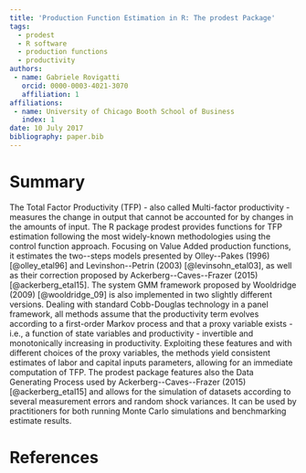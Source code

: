 ```yaml
---
title: 'Production Function Estimation in R: The prodest Package'
tags:
  - prodest
  - R software
  - production functions
  - productivity
authors:
 - name: Gabriele Rovigatti
   orcid: 0000-0003-4021-3070
   affiliation: 1
affiliations:
 - name: University of Chicago Booth School of Business
   index: 1
date: 10 July 2017
bibliography: paper.bib
---
```


# Summary

The Total Factor Productivity (TFP) - also called Multi-factor productivity - measures the change in output that cannot be accounted for 
by changes in the amounts of input.
The R package prodest provides functions for TFP estimation following the most widely-known methodologies using the 
control function approach. Focusing on Value Added production functions, it estimates the two--steps models presented by Olley--Pakes 
(1996) [@olley_etal96] and Levinshon--Petrin (2003) [@levinsohn_etal03], as well as their correction proposed by Ackerberg--Caves--Frazer 
(2015) [@ackerberg_etal15]. The system GMM framework proposed by Wooldridge (2009) [@wooldridge_09] is also implemented in two slightly 
different versions. 
Dealing with standard Cobb-Douglas technology in a panel framework, all methods assume that the productivity term evolves according to a
first-order Markov process and that a proxy variable exists - i.e., a function of state variables and productivity - invertible and
monotonically increasing in productivity. Exploiting these features and with different choices of the proxy variables, the methods yield 
consistent estimates of labor and capital inputs parameters, allowing for an immediate computation of TFP. 
The prodest package features also the Data Generating Process used by Ackerberg--Caves--Frazer (2015) [@ackerberg_etal15] and 
allows for the simulation of datasets according to several measurement errors and random shock variances. It can be used by 
practitioners for both running Monte Carlo simulations and benchmarking estimate results. 

# References
